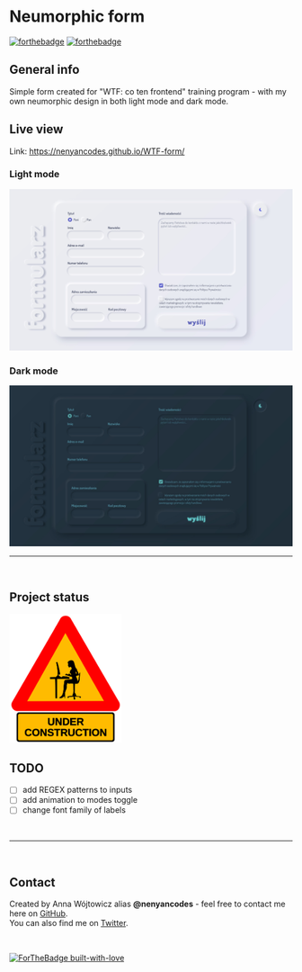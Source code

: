 
# Neumorphic form
[![forthebadge](https://forthebadge.com/images/badges/uses-html.svg)](https://forthebadge.com) [![forthebadge](https://forthebadge.com/images/badges/uses-css.svg)](https://forthebadge.com)

## General info
Simple form created for "WTF: co ten frontend" training program - with my own neumorphic design in both light mode and dark mode.

## Live view
Link: https://nenyancodes.github.io/WTF-form/

### Light mode
<img src="img/light-mode.jpg" alt="neumophic light mode" width="800"> 

### Dark mode
<img src="img/dark-mode.jpg" alt="neumophic dark mode" width="800">

<br>

---

<br>

## Project status
<img src="img/under-construction.svg" alt="under construction" width="200">

## TODO
* [ ] add REGEX patterns to inputs
* [ ] add animation to modes toggle
* [ ] change font family of labels

<br>

---

<br>

## Contact
Created by Anna Wójtowicz alias __@nenyancodes__ - feel free to contact me here on [GitHub](https://github.com/nenyancodes). 
<br> You can also find me on [Twitter](https://twitter.com/nenyancodes).

<br>

[![ForTheBadge built-with-love](http://ForTheBadge.com/images/badges/built-with-love.svg)](https://GitHub.com/Naereen/)
